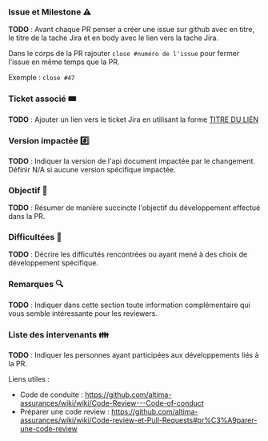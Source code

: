 ### Issue et Milestone ⚠️

**TODO** : Avant chaque PR penser a créer une issue sur github avec en titre, le titre de la tache Jira 
et en body avec le lien vers la tache Jira.

Dans le corps de la PR rajouter ```close #numéro de l'issue``` pour fermer l'issue en même temps que la PR.

Exemple : ```close #47```

### Ticket associé 🎟️ 

**TODO** : Ajouter un lien vers le ticket Jira en utilisant la forme [TITRE DU LIEN](lien)

### Version impactée #️⃣

**TODO** : Indiquer la version de l'api document impactée par le changement. Définir N/A si aucune version spécifique impactée. 

### Objectif 🎯

**TODO** : Résumer de manière succincte l'objectif du développement effectué dans la PR.

### Difficultées 💢  

**TODO** : Décrire les difficultés rencontrées ou ayant mené à des choix de développement spécifique.

### Remarques 🔍

**TODO** : Indiquer dans cette section toute information complémentaire qui vous semble intéressante pour les reviewers.

### Liste des intervenants 👪

**TODO** : Indiquer les personnes ayant participées aux développements liés à la PR.

Liens utiles :

- Code de conduite : https://github.com/altima-assurances/wiki/wiki/Code-Review---Code-of-conduct
- Préparer une code review : https://github.com/altima-assurances/wiki/wiki/Code-review-et-Pull-Requests#pr%C3%A9parer-une-code-review